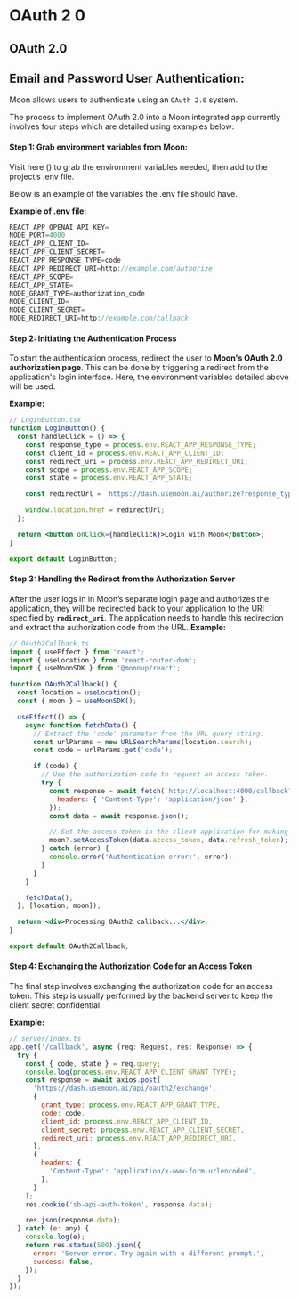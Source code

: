 # OAuth 2 0

## OAuth 2.0

## Email and Password User Authentication:

Moon allows users to authenticate using an `OAuth 2.0` system.

The process to implement OAuth 2.0 into a Moon integrated app currently involves four steps which are detailed using examples below:

#### Step 1: Grab environment variables from Moon:

Visit here () to grab the environment variables needed, then add to the project’s .env file.

Below is an example of the variables the .env file should have.

**Example of .env file:**

```typescript
REACT_APP_OPENAI_API_KEY=
NODE_PORT=4000
REACT_APP_CLIENT_ID=
REACT_APP_CLIENT_SECRET=
REACT_APP_RESPONSE_TYPE=code
REACT_APP_REDIRECT_URI=http://example.com/authorize
REACT_APP_SCOPE=
REACT_APP_STATE=
NODE_GRANT_TYPE=authorization_code
NODE_CLIENT_ID=
NODE_CLIENT_SECRET=
NODE_REDIRECT_URI=http://example.com/callback
```

#### Step 2: Initiating the Authentication Process

To start the authentication process, redirect the user to **Moon's OAuth 2.0 authorization page**. This can be done by triggering a redirect from the application's login interface. Here, the environment variables detailed above will be used.

**Example:**

```jsx
// LoginButton.tsx
function LoginButton() {
  const handleClick = () => {
    const response_type = process.env.REACT_APP_RESPONSE_TYPE;
    const client_id = process.env.REACT_APP_CLIENT_ID;
    const redirect_uri = process.env.REACT_APP_REDIRECT_URI;
    const scope = process.env.REACT_APP_SCOPE;
    const state = process.env.REACT_APP_STATE;

    const redirectUrl = `https://dash.usemoon.ai/authorize?response_type=${response_type}&client_id=${client_id}&redirect_uri=${redirect_uri}&scope=${scope}&state=${state}`;

    window.location.href = redirectUrl;
  };

  return <button onClick={handleClick}>Login with Moon</button>;
}

export default LoginButton;
```

#### Step 3: Handling the Redirect from the Authorization Server

After the user logs in in Moon’s separate login page and authorizes the application, they will be redirected back to your application to the URI specified by **`redirect_uri`**. The application needs to handle this redirection and extract the authorization code from the URL. **Example:**

```jsx
// OAuth2Callback.ts
import { useEffect } from 'react';
import { useLocation } from 'react-router-dom';
import { useMoonSDK } from '@moonup/react';

function OAuth2Callback() {
  const location = useLocation();
  const { moon } = useMoonSDK();

  useEffect(() => {
    async function fetchData() {
      // Extract the 'code' parameter from the URL query string.
      const urlParams = new URLSearchParams(location.search);
      const code = urlParams.get('code');

      if (code) {
        // Use the authorization code to request an access token.
        try {
          const response = await fetch(`http://localhost:4000/callback?code=${code}`, {
            headers: { 'Content-Type': 'application/json' },
          });
          const data = await response.json();

          // Set the access token in the client application for making authenticated requests.
          moon?.setAccessToken(data.access_token, data.refresh_token);
        } catch (error) {
          console.error('Authentication error:', error);
        }
      }
    }

    fetchData();
  }, [location, moon]);

  return <div>Processing OAuth2 callback...</div>;
}

export default OAuth2Callback;

```

#### Step 4: Exchanging the Authorization Code for an Access Token

The final step involves exchanging the authorization code for an access token. This step is usually performed by the backend server to keep the client secret confidential.

**Example:**

```jsx
// server/index.ts
app.get('/callback', async (req: Request, res: Response) => {
  try {
    const { code, state } = req.query;
    console.log(process.env.REACT_APP_CLIENT_GRANT_TYPE);
    const response = await axios.post(
      'https://dash.usemoon.ai/api/oauth2/exchange',
      {
        grant_type: process.env.REACT_APP_GRANT_TYPE,
        code: code,
        client_id: process.env.REACT_APP_CLIENT_ID,
        client_secret: process.env.REACT_APP_CLIENT_SECRET,
        redirect_uri: process.env.REACT_APP_REDIRECT_URI,
      },
      {
        headers: {
          'Content-Type': 'application/x-www-form-urlencoded',
        },
      }
    );
    res.cookie('sb-api-auth-token', response.data);

    res.json(response.data);
  } catch (e: any) {
    console.log(e);
    return res.status(500).json({
      error: 'Server error. Try again with a different prompt.',
      success: false,
    });
  }
});
```
